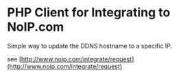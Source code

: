 PHP Client for Integrating to NoIP.com
======================================

Simple way to update the DDNS hostname to a specific IP.

see [http://www.noip.com/integrate/request](http://www.noip.com/integrate/request)